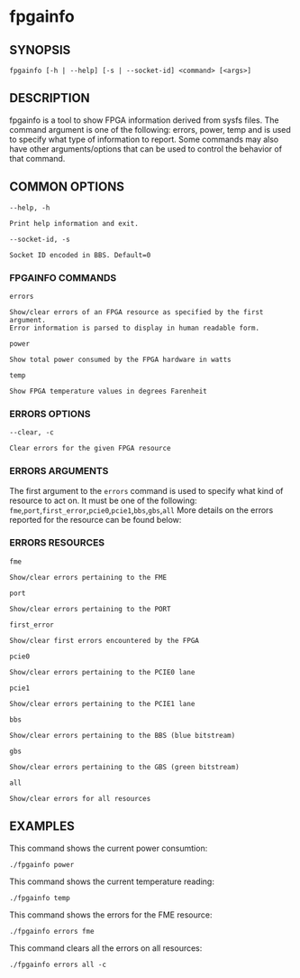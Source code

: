 # fpgainfo #

## SYNOPSIS ##
```console
fpgainfo [-h | --help] [-s | --socket-id] <command> [<args>]
```


## DESCRIPTION ##
fpgainfo is a tool to show FPGA information derived from sysfs files. The command argument
is one of the following: errors, power, temp and is used to specify what type of information
to report. Some commands may also have other arguments/options that can be used to control the
behavior of that command.

## COMMON OPTIONS ##
`--help, -h`

    Print help information and exit.

`--socket-id, -s`

    Socket ID encoded in BBS. Default=0


### FPGAINFO COMMANDS ##
`errors`

    Show/clear errors of an FPGA resource as specified by the first argument.
    Error information is parsed to display in human readable form.

`power`

    Show total power consumed by the FPGA hardware in watts

`temp`

    Show FPGA temperature values in degrees Farenheit

### ERRORS OPTIONS ###
`--clear, -c`

    Clear errors for the given FPGA resource

### ERRORS ARGUMENTS ###
The first argument to the `errors` command is used to specify what kind of
resource to act on. It must be one of the following:
`fme`,`port`,`first_error`,`pcie0`,`pcie1`,`bbs`,`gbs`,`all`
More details on the errors reported for the resource can be found below:


### ERRORS RESOURCES ###
`fme`

    Show/clear errors pertaining to the FME

`port`

    Show/clear errors pertaining to the PORT

`first_error`

    Show/clear first errors encountered by the FPGA

`pcie0`

    Show/clear errors pertaining to the PCIE0 lane

`pcie1`

    Show/clear errors pertaining to the PCIE1 lane

`bbs`

    Show/clear errors pertaining to the BBS (blue bitstream)

`gbs`

    Show/clear errors pertaining to the GBS (green bitstream)

`all`

    Show/clear errors for all resources


## EXAMPLES ##
This command shows the current power consumtion:
```console
./fpgainfo power
```

This command shows the current temperature reading:
```console
./fpgainfo temp
```

This command shows the errors for the FME resource:
```console
./fpgainfo errors fme
```
This command clears all the errors on all resources:
```console
./fpgainfo errors all -c
```
